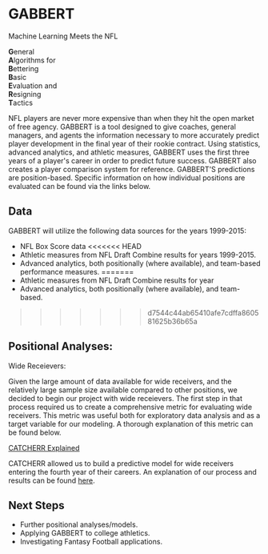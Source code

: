 # GABBERT
Machine Learning Meets the NFL

<b>G</b>eneral <br>
<b>A</b>lgorithms for <br>
<b>B</b>ettering <br>
<b>B</b>asic <br>
<b>E</b>valuation and <br>
<b>R</b>esigning <br>
<b>T</b>actics

NFL players are never more expensive than when they hit the open market of free agency. GABBERT is a tool designed to give coaches, general managers, and agents the information necessary to more accurately predict player development in the final year of their rookie contract. Using statistics, advanced analytics, and athletic measures, GABBERT uses the first three years of a player's career in order to predict future success. GABBERT also creates a player comparison system for reference. GABBERT'S predictions are position-based. Specific information on how individual positions are evaluated can be found via the links below.




## Data

GABBERT will utilize the following data sources for the years 1999-2015:
* NFL Box Score data
<<<<<<< HEAD
* Athletic measures from NFL Draft Combine results for years 1999-2015.
* Advanced analytics, both positionally (where available), and team-based performance measures.
=======
* Athletic measures from NFL Draft Combine results for year
* Advanced analytics, both positionally (where available), and team-based.
>>>>>>> d7544c44ab65410afe7cdffa860581625b36b65a
  
## Positional Analyses:

Wide Receievers: 

Given the large amount of data available for wide receivers, and the relatively large sample size available compared to other positions, we decided to begin our project with wide receievers. The first step in that process required us to create a comprehensive metric for evaluating wide receivers. This metric was useful both for exploratory data analysis and as a target variable for our modeling. A thorough explanation of this metric can be found below.

[CATCHERR Explained](https://github.com/cl65610/GABBERT/blob/master/wide_receivers/catcherr.md)

CATCHERR allowed us to build a predictive model for wide receivers entering the fourth year of their careers. An explanation of our process and results can be found [here](https://github.com/cl65610/GABBERT/blob/master/wide_receivers/wr_results.md).


## Next Steps
* Further positional analyses/models.
* Applying GABBERT to college athletics.
* Investigating Fantasy Football applications.



